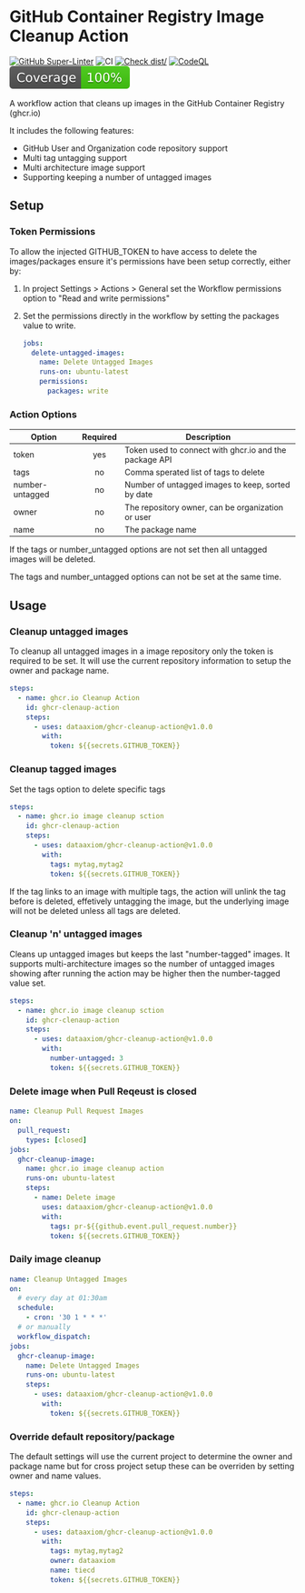 # GitHub Container Registry Image Cleanup Action

[![GitHub Super-Linter](https://github.com/actions/typescript-action/actions/workflows/linter.yml/badge.svg)](https://github.com/super-linter/super-linter)
![CI](https://github.com/actions/typescript-action/actions/workflows/ci.yml/badge.svg)
[![Check dist/](https://github.com/actions/typescript-action/actions/workflows/check-dist.yml/badge.svg)](https://github.com/actions/typescript-action/actions/workflows/check-dist.yml)
[![CodeQL](https://github.com/actions/typescript-action/actions/workflows/codeql-analysis.yml/badge.svg)](https://github.com/actions/typescript-action/actions/workflows/codeql-analysis.yml)
[![Coverage](./badges/coverage.svg)](./badges/coverage.svg)

A workflow action that cleans up images in the GitHub Container Registry
(ghcr.io)

It includes the following features:

- GitHub User and Organization code repository support
- Multi tag untagging support
- Multi architecture image support
- Supporting keeping a number of untagged images

## Setup

### Token Permissions

To allow the injected GITHUB_TOKEN to have access to delete the images/packages
ensure it's permissions have been setup correctly, either by:

1. In project Settings > Actions > General set the Workflow permissions option
   to "Read and write permissions"
1. Set the permissions directly in the workflow by setting the packages value to
   write.

   ```yaml
   jobs:
     delete-untagged-images:
       name: Delete Untagged Images
       runs-on: ubuntu-latest
       permissions:
         packages: write
   ```

### Action Options

| Option          | Required | Description                                            |
| --------------- | :------: | ------------------------------------------------------ |
| token           |   yes    | Token used to connect with ghcr.io and the package API |
| tags            |    no    | Comma sperated list of tags to delete                  |
| number-untagged |    no    | Number of untagged images to keep, sorted by date      |
| owner           |    no    | The repository owner, can be organization or user      |
| name            |    no    | The package name                                       |

If the tags or number_untagged options are not set then all untagged images will
be deleted.

The tags and number_untagged options can not be set at the same time.

## Usage

### Cleanup untagged images

To cleanup all untagged images in a image repository only the token is required
to be set. It will use the current repository information to setup the owner and
package name.

```yaml
steps:
  - name: ghcr.io Cleanup Action
    id: ghcr-clenaup-action
    steps:
      - uses: dataaxiom/ghcr-cleanup-action@v1.0.0
        with:
          token: ${{secrets.GITHUB_TOKEN}}
```

### Cleanup tagged images

Set the tags option to delete specific tags

```yaml
steps:
  - name: ghcr.io image cleanup sction
    id: ghcr-clenaup-action
    steps:
      - uses: dataaxiom/ghcr-cleanup-action@v1.0.0
        with:
          tags: mytag,mytag2
          token: ${{secrets.GITHUB_TOKEN}}
```

If the tag links to an image with multiple tags, the action will unlink the tag
before is deleted, effetively untagging the image, but the underlying image will
not be deleted unless all tags are deleted.

### Cleanup 'n' untagged images

Cleans up untagged images but keeps the last "number-tagged" images. It supports
multi-architecture images so the number of untagged images showing after running
the action may be higher then the number-tagged value set.

```yaml
steps:
  - name: ghcr.io image cleanup sction
    id: ghcr-clenaup-action
    steps:
      - uses: dataaxiom/ghcr-cleanup-action@v1.0.0
        with:
          number-untagged: 3
          token: ${{secrets.GITHUB_TOKEN}}
```

### Delete image when Pull Reqeust is closed

```yaml
name: Cleanup Pull Request Images
on:
  pull_request:
    types: [closed]
jobs:
  ghcr-cleanup-image:
    name: ghcr.io image cleanup action
    runs-on: ubuntu-latest
    steps:
      - name: Delete image
        uses: dataaxiom/ghcr-cleanup-action@v1.0.0
        with:
          tags: pr-${{github.event.pull_request.number}}
          token: ${{secrets.GITHUB_TOKEN}}
```

### Daily image cleanup

```yaml
name: Cleanup Untagged Images
on:
  # every day at 01:30am
  schedule:
    - cron: '30 1 * * *'
  # or manually
  workflow_dispatch:
jobs:
  ghcr-cleanup-image:
    name: Delete Untagged Images
    runs-on: ubuntu-latest
    steps:
      - uses: dataaxiom/ghcr-cleanup-action@v1.0.0
        with:
          token: ${{secrets.GITHUB_TOKEN}}
```

### Override default repository/package

The default settings will use the current project to determine the owner and
package name but for cross project setup these can be overriden by setting owner
and name values.

```yaml
steps:
  - name: ghcr.io Cleanup Action
    id: ghcr-clenaup-action
    steps:
      - uses: dataaxiom/ghcr-cleanup-action@v1.0.0
        with:
          tags: mytag,mytag2
          owner: dataaxiom
          name: tiecd
          token: ${{secrets.GITHUB_TOKEN}}
```
